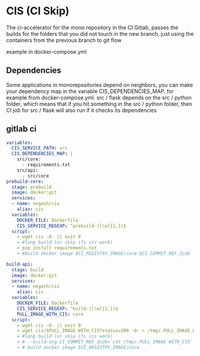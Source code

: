 # CIS (CI Skip)

The ci-accelerator for the mono repository in the CI Gitlab, passes the builds for the folders that you did not touch in the new branch, just using the containers from the previous branch to git flow

example in docker-compose.yml

## Dependencies

Some applications in monorepositories depend on neighbors, you can make your dependency map in the variable CIS_DEPENDENCIES_MAP. for example from docker-compose.yml. src / flask depends on the src / python folder, which means that if you hit something in the src / python folder, then CI job for src / flask will also run if it checks its dependencies

## gitlab ci
```yaml
variables:
  CIS_SERVICE_PATH: src
  CIS_DEPENDENCIES_MAP: |
    src/core:
      - requirements.txt
    src/api:
      - src/core
prebuild-core:
  stage: prebuild
  image: docker:git
  services:
  - name: negash/cis
    alias: cis
  variables:
    DOCKER_FILE: Dockerfile
    CIS_SERVICE_REGEXP: ^prebuild-([\w]{1,})$
  script:
    - wget cis -O- || exit 0
    - #long build (or skip ifs cis work)
    - pip install requirements.txt
    - #build docker image $CI_REGISTRY_IMAGE/core:$CI_COMMIT_REF_SLUG

build-api:
  stage: build
  image: docker:git
  services:
  - name: negash/cis
    alias: cis
  variables:
    DOCKER_FILE: Dockerfile
    CIS_SERVICE_REGEXP: ^build-([\w]{1,})$
    PULL_IMAGE_WITH_CIS: core
  script:
    - wget cis -O- || exit 0 
    - wget cis/$PULL_IMAGE_WITH_CIS?status=200 -O- > /tmp/.PULL_IMAGE_WITH_CIS; docker pull $CI_REGISTRY_IMAGE/core:`cat /tmp/.PULL_IMAGE_WITH_CIS`
    - #long build (or skip ifs cis work)
    - # --build-arg CI_COMMIT_REF_SLUG=`cat /tmp/.PULL_IMAGE_WITH_CIS` 
    - # build docker image $CI_REGISTRY_IMAGE/core
```
